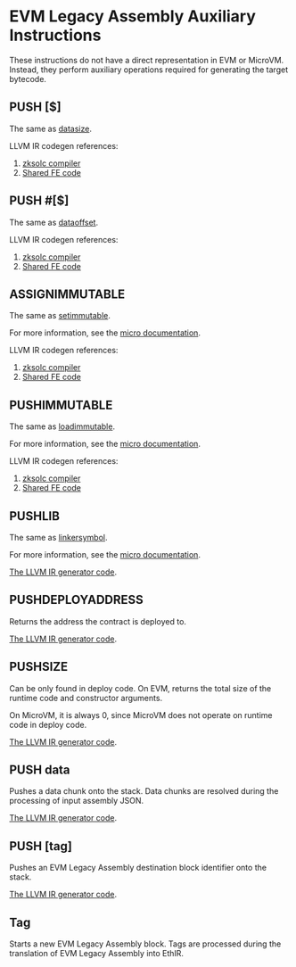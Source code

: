# EVM Legacy Assembly Auxiliary Instructions

These instructions do not have a direct representation in EVM or MicroVM. Instead, they perform auxiliary operations
required for generating the target bytecode.

## PUSH [$]

The same as [datasize](yul.md#datasize).

LLVM IR codegen references:

1. [zksolc compiler](https://github.com/ZKAmoeba-Micro/micro-compiler-solidity/blob/main/src/evmla/ethereal_ir/function/block/element/mod.rs#L144)
2. [Shared FE code](https://github.com/ZKAmoeba-Micro/micro-compiler-llvm-context/blob/main/src/microvm/evm/create.rs#L149)

## PUSH #[$]

The same as [dataoffset](yul.md#dataoffset).

LLVM IR codegen references:

1. [zksolc compiler](https://github.com/ZKAmoeba-Micro/micro-compiler-solidity/blob/main/src/evmla/ethereal_ir/function/block/element/mod.rs#L135)
2. [Shared FE code](https://github.com/ZKAmoeba-Micro/micro-compiler-llvm-context/blob/main/src/microvm/evm/create.rs#L97)

## ASSIGNIMMUTABLE

The same as [setimmutable](yul.md#setimmutable).

For more information, see the
[micro documentation](https://micro.micro.io/docs/reference/architecture/differences-with-ethereum.html#setimmutable-loadimmutable).

LLVM IR codegen references:

1. [zksolc compiler](https://github.com/ZKAmoeba-Micro/micro-compiler-solidity/blob/main/src/evmla/ethereal_ir/function/block/element/mod.rs#L760)
2. [Shared FE code](https://github.com/ZKAmoeba-Micro/micro-compiler-llvm-context/blob/main/src/microvm/evm/immutable.rs#L79)

## PUSHIMMUTABLE

The same as [loadimmutable](yul.md#loadimmutable).

For more information, see the
[micro documentation](https://micro.micro.io/docs/reference/architecture/differences-with-ethereum.html#setimmutable-loadimmutable).

LLVM IR codegen references:

1. [zksolc compiler](https://github.com/ZKAmoeba-Micro/micro-compiler-solidity/blob/main/src/evmla/ethereal_ir/function/block/element/mod.rs#L747)
2. [Shared FE code](https://github.com/ZKAmoeba-Micro/micro-compiler-llvm-context/blob/main/src/microvm/evm/immutable.rs#L17)

## PUSHLIB

The same as [linkersymbol](yul.md#linkersymbol).

For more information, see the
[micro documentation](https://micro.micro.io/docs/reference/architecture/differences-with-ethereum.html#libraries).

[The LLVM IR generator code](https://github.com/ZKAmoeba-Micro/micro-compiler-solidity/blob/main/src/yul/parser/statement/expression/function_call/mod.rs#L956).

## PUSHDEPLOYADDRESS

Returns the address the contract is deployed to.

[The LLVM IR generator code](https://github.com/ZKAmoeba-Micro/micro-compiler-solidity/blob/main/src/yul/parser/statement/expression/function_call/mod.rs#L956).

## PUSHSIZE

Can be only found in deploy code. On EVM, returns the total size of the runtime code and constructor arguments.

On MicroVM, it is always 0, since MicroVM does not operate on runtime code in deploy code.

[The LLVM IR generator code](https://github.com/ZKAmoeba-Micro/micro-compiler-solidity/blob/main/src/yul/parser/statement/expression/function_call/mod.rs#L907).

## PUSH data

Pushes a data chunk onto the stack. Data chunks are resolved during the processing of input assembly JSON.

[The LLVM IR generator code](https://github.com/ZKAmoeba-Micro/micro-compiler-solidity/blob/main/src/evmla/ethereal_ir/function/block/element/mod.rs#L164).

## PUSH [tag]

Pushes an EVM Legacy Assembly destination block identifier onto the stack.

[The LLVM IR generator code](https://github.com/ZKAmoeba-Micro/micro-compiler-solidity/blob/main/src/evmla/assembly/instruction/stack.rs#L31).

## Tag

Starts a new EVM Legacy Assembly block. Tags are processed during the translation of EVM Legacy Assembly into EthIR.
